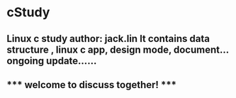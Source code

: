 # cStudy
Linux c study
author: jack.lin
It contains data structure , linux c app, design mode, document...
ongoing update......
----------------------------------
*** welcome to discuss together! ***
----------------------------------
